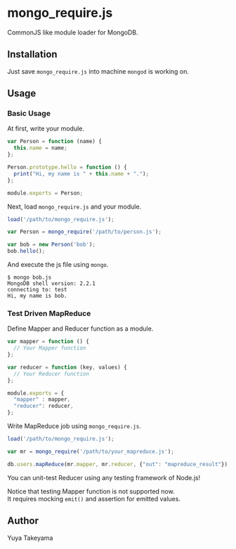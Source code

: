 mongo_require.js
================

CommonJS like module loader for MongoDB.

Installation
------------

Just save `mongo_require.js` into machine `mongod` is working on.

Usage
-----

### Basic Usage

At first, write your module.

```js
var Person = function (name) {
  this.name = name;
};

Person.prototype.hello = function () {
  print("Hi, my name is " + this.name + ".");
};

module.exports = Person;
```

Next, load `mongo_require.js` and your module.

```js
load('/path/to/mongo_require.js');

var Person = mongo_require('/path/to/person.js');

var bob = new Person('bob');
bob.hello();
```

And execute the js file using `mongo`.

```
$ mongo bob.js 
MongoDB shell version: 2.2.1
connecting to: test
Hi, my name is bob.
```

### Test Driven MapReduce

Define Mapper and Reducer function as a module.

```js
var mapper = function () {
  // Your Mapper function
};

var reducer = function (key, values) {
  // Your Reducer function
};

module.exports = {
  "mapper" : mapper,
  "reducer": reducer,
};
```

Write MapReduce job using `mongo_require.js`.

```js
load('/path/to/mongo_require.js');

var mr = mongo_require('/path/to/your_mapreduce.js');

db.users.mapReduce(mr.mapper, mr.reducer, {"out": "mapreduce_result"});
```

You can unit-test Reducer using any testing framework of Node.js!

Notice that testing Mapper function is not supported now.  
It requires mocking `emit()` and assertion for emitted values.

Author
------

Yuya Takeyama
